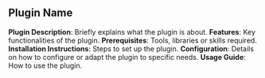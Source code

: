 ## Plugin Name
**Plugin Description**: 
    Briefly explains what the plugin is about.
**Features**: 
    Key functionalities of the plugin.
**Prerequisites**: 
     Tools, libraries or skills required.
**Installation Instructions**: 
    Steps to set up the plugin.
**Configuration**: 
    Details on how to configure or adapt the plugin to specific needs.
**Usage Guide**: 
    How to use the plugin.